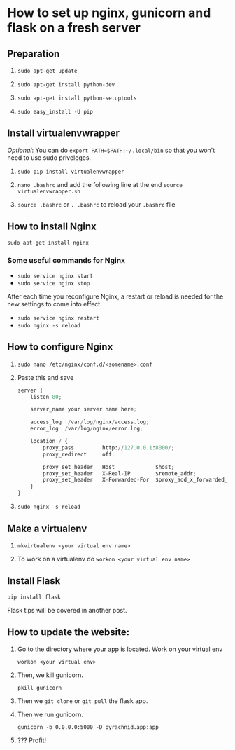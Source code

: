 # How to set up nginx, gunicorn and flask on a fresh server

## Preparation 

1. ```sudo apt-get update```

2. `sudo apt-get install python-dev`

3. `sudo apt-get install python-setuptools`

4. `sudo easy_install -U pip`


## Install virtualenvwrapper 

_Optional_: You can do ```export PATH=$PATH:~/.local/bin``` so that you won't need to use sudo priveleges.

1. `sudo pip install virtualenvwrapper`   

2. `nano .bashrc` and add the following line at the end `source virtualenvwrapper.sh`  

3. `source .bashrc` or `. .bashrc` to reload your `.bashrc` file 


## How to install Nginx

`sudo apt-get install nginx`

### Some useful commands for Nginx

* `sudo service nginx start`
* `sudo service nginx stop`

After each time you reconfigure Nginx, a restart or reload is needed for the new settings to come into effect.

* `sudo service nginx restart`
* `sudo nginx -s reload`

## How to configure Nginx

1. `sudo nano /etc/nginx/conf.d/<somename>.conf`

2. Paste this and save

    ```python
    server {
        listen 80;

        server_name your server name here;

        access_log  /var/log/nginx/access.log;
        error_log  /var/log/nginx/error.log;

        location / {
            proxy_pass         http://127.0.0.1:8000/;
            proxy_redirect     off;

            proxy_set_header   Host             $host;
            proxy_set_header   X-Real-IP        $remote_addr;
            proxy_set_header   X-Forwarded-For  $proxy_add_x_forwarded_for;
        }
    }
    ```

3. `sudo nginx -s reload`

## Make a virtualenv

1. `mkvirtualenv <your virtual env name>`

2. To work on a virtualenv do `workon <your virtual env name>`

## Install Flask

`pip install flask`

Flask tips will be covered in another post.

## How to update the website:

1. Go to the directory where your app is located. Work on your virtual env

    `workon <your virtual env>`

2. Then, we kill gunicorn.

    `pkill gunicorn`

3. Then we `git clone` or `git pull` the flask app.

4. Then we run gunicorn.

    `gunicorn -b 0.0.0.0:5000 -D pyrachnid.app:app`

5. ??? Profit!


